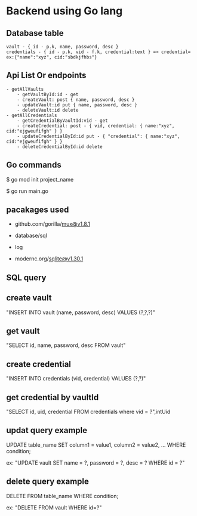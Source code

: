 # Backend using Go lang

## Database table

    vault - { id - p.k, name, password, desc }
    credentials - { id - p.k, vid - f.k, credential:text } => credential= ex:{"name":"xyz", cid:"sbdkjfhbs"}

## Api List Or endpoints

    - getAllVaults
        - getVaultById:id - get
        - createVault: post { name, password, desc }
        - updateVault:id put { name, password, desc }
        - deleteVault:id delete
    - getAllCredentials
        - getCredentialByVaultId:vid - get
        - createCredential: post - { vid, credential: { name:"xyz", cid:"ejgweufifgh" } }
        - updateCredentialById:id put - { "credential": { name:"xyz", cid:"ejgweufifgh" } }
        - deleteCredentialById:id delete 

## Go commands

$ go mod init project_name

$ go run main.go

## pacakages used

- github.com/gorilla/mux@v1.8.1 

- database/sql
- log
- modernc.org/sqlite@v1.30.1

## SQL query 

## create vault
"INSERT INTO vault (name, password, desc) VALUES (?,?,?)"

## get vault
"SELECT id, name, password, desc FROM vault"

## create credential
"INSERT INTO credentials (vid, credential) VALUES (?,?)"

## get credential by vaultId
"SELECT id, uid, credential FROM credentials where vid = ?",intUid


## updat query example
UPDATE table_name
SET column1 = value1, column2 = value2, ...
WHERE condition;

ex: "UPDATE vault SET name = ?, password = ?, desc = ? WHERE id = ?"

## delete query example
DELETE FROM table_name WHERE condition;

ex: "DELETE FROM vault WHERE id=?"